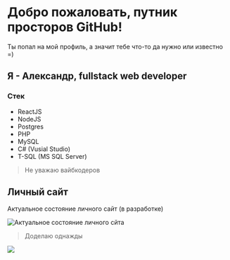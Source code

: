 # Добро пожаловать, путник просторов GitHub!
Ты попал на мой профиль, а значит тебе что-то да нужно или известно =)
## Я - Александр, fullstack web developer

### Стек
- ReactJS 
- NodeJS
- Postgres
- PHP
- MySQL
- C# (Vusial Studio)
- T-SQL (MS SQL Server)

> Не уважаю вайбкодеров

## Личный сайт
Актуальное состояние личного сайт (в разработке)


![Актуальное состояние личного сйта](https://mini.s-shot.ru/1366x768/4000/jpeg/?https://kaurcev.dev)
> Доделаю однажды

![](https://komarev.com/ghpvc/?username=kaurcev)
